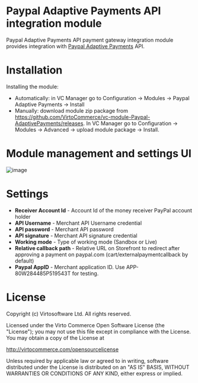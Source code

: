 # Paypal Adaptive Payments API integration module
Paypal Adaptive Payments API payment gateway integration module provides integration with <a href="https://developer.paypal.com/docs/classic/adaptive-payments/integration-guide/APIntro/" target="_blank">Paypal Adaptive Payments</a> API.

# Installation
Installing the module:
* Automatically: in VC Manager go to Configuration -> Modules -> Paypal Adaptive Payments -> Install
* Manually: download module zip package from https://github.com/VirtoCommerce/vc-module-Paypal-AdaptivePayments/releases. In VC Manager go to Configuration -> Modules -> Advanced -> upload module package -> Install.

# Module management and settings UI
![image](https://cloud.githubusercontent.com/assets/5801549/16539365/7a3b5344-4049-11e6-9913-edfc7f5aacff.png)

# Settings
* **Receiver Account Id** - Account Id of the money receiver PayPal account holder
* **API Username** - Merchant API Username credential
* **API password** - Merchant API password
* **API signature** - Merchant API signature credential
* **Working mode** - Type of working mode (Sandbox or Live)
* **Relative callback path** - Relative URL on Storefront to redirect after approving a payment on paypal.com (cart/externalpaymentcallback by default)
* **Paypal AppID** - Merchant application ID. Use APP-80W284485P519543T for testing.


# License
Copyright (c) Virtosoftware Ltd.  All rights reserved.

Licensed under the Virto Commerce Open Software License (the "License"); you
may not use this file except in compliance with the License. You may
obtain a copy of the License at

http://virtocommerce.com/opensourcelicense

Unless required by applicable law or agreed to in writing, software
distributed under the License is distributed on an "AS IS" BASIS,
WITHOUT WARRANTIES OR CONDITIONS OF ANY KIND, either express or
implied.
